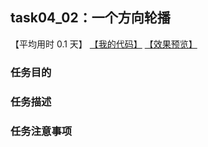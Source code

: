 ## task04_02：一个方向轮播

【平均用时 0.1 天】
[【我的代码】](https://github.com/wangsiyuan233/MyDemo/blob/master/task04/02/task04_02.html)
[【效果预览】](https://wangsiyuan233.cn/MyDemo/task04/02/task04_02.html)

### 任务目的


### 任务描述


### 任务注意事项











